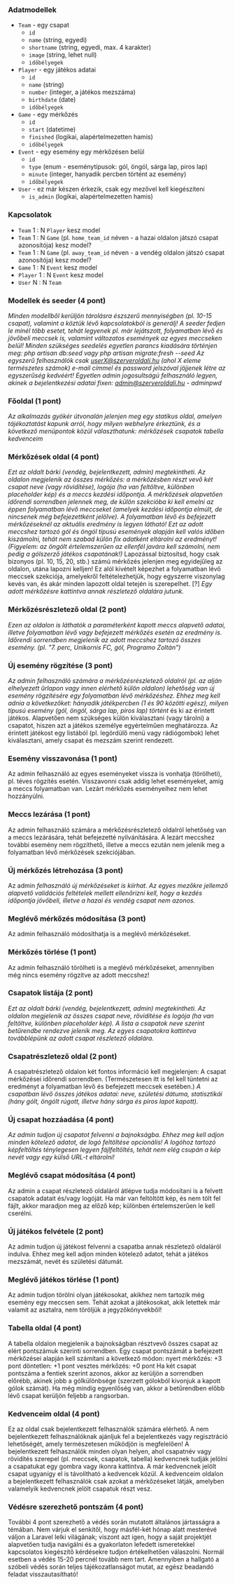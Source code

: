 ### Adatmodellek

-   `Team` - egy csapat
    -   `id`
    -   `name` (string, egyedi)
    -   `shortname` (string, egyedi, max. 4 karakter)
    -   `image` (string, lehet null)
    -   `időbélyegek`
-   `Player` - egy játékos adatai
    -   `id`
    -   `name` (string)
    -   `number` (integer, a játékos mezszáma)
    -   `birthdate` (date)
    -   `időbélyegek`
-   `Game` - egy mérkőzés
    -   `id`
    -   `start` (datetime)
    -   `finished` (logikai, alapértelmezetten hamis)
    -   `időbélyegek`
-   `Event` - egy esemény egy mérkőzésen belül
    -   `id`
    -   `type` (enum - eseménytípusok: gól, öngól, sárga lap, piros lap)
    -   `minute` (integer, hanyadik percben történt az esemény)
    -   `időbélyegek`
-   `User` - ez már készen érkezik, csak egy mezővel kell kiegészíteni
    -   `is_admin` (logikai, alapértelmezetten hamis)

### Kapcsolatok

-   `Team` 1 : N `Player` kesz model
-   `Team` 1 : N `Game` (pl. `home_team_id` néven - a hazai oldalon játszó csapat azonosítója) kesz model?
-   `Team` 1 : N `Game` (pl. `away_team_id` néven - a vendég oldalon játszó csapat azonosítója) kesz model?
-   `Game` 1 : N `Event` kesz model
-   `Player` 1 : N `Event` kesz model
-   `User` N : N `Team`

### Modellek és seeder (4 pont)

_Minden modellből kerüljön tárolásra észszerű mennyiségben (pl. 10-15 csapat), valamint a köztük lévő kapcsolatokból is generálj!_
_A seeder fedjen le minél több esetet, tehát legyenek pl. már lejátszott, folyamatban lévő és jövőbeli meccsek is, valamint változatos események az egyes meccseken belül!_
_Minden szükséges seedelés egyetlen parancs kiadására történjen meg: php artisan db:seed vagy php artisan migrate:fresh --seed_
_Az egyszerű felhasználók csak userX@szerveroldali.hu (ahol X eleme természetes számok) e-mail címmel és password jelszóval jöjjenek létre az egyszerűség kedvéért!_
_Egyetlen admin jogosultságú felhasználó legyen, akinek a bejelentkezési adatai fixen: admin@szerveroldali.hu - adminpwd_

### Főoldal (1 pont)

_Az alkalmazás gyökér útvonalán jelenjen meg egy statikus oldal, amelyen tájékoztatást kapunk arról, hogy milyen webhelyre érkeztünk, és a következő menüpontok közül választhatunk:_
_mérkőzések_
_csapatok_
_tabella_
_kedvenceim_

### Mérkőzések oldal (4 pont)

_Ezt az oldalt bárki (vendég, bejelentkezett, admin) megtekintheti._
_Az oldalon megjelenik az összes mérkőzés: a mérkőzésben részt vevő két csapat neve (vagy rövidítése), logója (ha van feltöltve, különben placeholder kép) és a meccs kezdési időpontja._
_A mérkőzések alapvetően időrendi sorrendben jelennek meg, de külön szekcióba ki kell emelni az éppen folyamatban lévő meccseket (amelyek kezdési időpontja elmúlt, de nincsenek még befejezettként jelölve)._
_A folyamatban lévő és befejezett mérkőzéseknél az aktuális eredmény is legyen látható! Ezt az adott meccshez tartozó gól és öngól típusú események alapján kell valós időben kiszámolni, tehát nem szabad külön fix adatként eltárolni az eredményt! (Figyelem: az öngólt értelemszerűen az ellenfél javára kell számolni, nem pedig a gólszerző játékos csapatának!)_
Lapozással biztosítsd, hogy csak bizonyos (pl. 10, 15, 20, stb.) számú mérkőzés jelenjen meg egyidejűleg az oldalon, utána lapozni kelljen! Ez alól kivételt képezhet a folyamatban lévő meccsek szekciója, amelyekről feltételezhetjük, hogy egyszerre viszonylag kevés van, és akár minden lapozott oldal tetején is szerepelhet. [?]
_Egy adott mérkőzésre kattintva annak részletező oldalára jutunk._

### Mérkőzésrészletező oldal (2 pont)

_Ezen az oldalon is láthatók a paraméterként kapott meccs alapvető adatai, illetve folyamatban lévő vagy befejezett mérkőzés esetén az eredmény is._
_Időrendi sorrendben megjelenik az adott meccshez tartozó összes esemény. (pl. "7. perc, Unikornis FC, gól, Programo Zoltán")_

### Új esemény rögzítése (3 pont)

_Az admin felhasználó számára a mérkőzésrészletező oldalról (pl. az alján elhelyezett űrlapon vagy innen elérhető külön oldalon) lehetőség van új esemény rögzítésére egy folyamatban lévő mérkőzéshez._
_Ehhez meg kell adnia a következőket: hányadik játékpercben (1 és 90 közötti egész), milyen típusú esemény (gól, öngól, sárga lap, piros lap) történt_ és ki az érintett játékos. Alapvetően nem szükséges külön kiválasztani (vagy tárolni) a csapatot, hiszen azt a játékos személye egyértelműen meghatározza.
Az érintett játékost egy listából (pl. legördülő menü vagy rádiógombok) lehet kiválasztani, amely csapat és mezszám szerint rendezett.

### Esemény visszavonása (1 pont)

Az admin felhasználó az egyes eseményeket vissza is vonhatja (törölheti), pl. téves rögzítés esetén.
Visszavonni csak addig lehet eseményeket, amíg a meccs folyamatban van. Lezárt mérkőzés eseményeihez nem lehet hozzányúlni.

### Meccs lezárása (1 pont)

Az admin felhasználó számára a mérkőzésrészletező oldalról lehetőség van a meccs lezárására, tehát befejezetté nyilvánítására.
A lezárt meccshez további esemény nem rögzíthető, illetve a meccs ezután nem jelenik meg a folyamatban lévő mérkőzések szekciójában.

### Új mérkőzés létrehozása (3 pont)

Az admin _felhasználó új mérkőzéseket is kiírhat._
_Az egyes mezőkre jellemző alapvető validációs feltételek mellett ellenőrizni kell, hogy a kezdés időpontja jövőbeli, illetve a hazai és vendég csapat nem azonos._

### Meglévő mérkőzés módosítása (3 pont)

Az admin felhasználó módosíthatja is a meglévő mérkőzéseket.

### Mérkőzés törlése (1 pont)

Az admin felhasználó törölheti is a meglévő mérkőzéseket, amennyiben még nincs esemény rögzítve az adott meccshez!

### Csapatok listája (2 pont)

_Ezt az oldalt bárki (vendég, bejelentkezett, admin) megtekintheti._
_Az oldalon megjelenik az összes csapat neve, rövidítése és logója (ha van feltöltve, különben placeholder kép)._
_A lista a csapatok neve szerint betűrendbe rendezve jelenik meg._
_Az egyes csapatokra kattintva továbblépünk az adott csapat részletező oldalára._

### Csapatrészletező oldal (2 pont)

A csapatrészletező oldalon két fontos információ kell megjelenjen:
A csapat mérkőzései időrendi sorrendben. (Természetesen itt is fel kell tüntetni az eredményt a folyamatban lévő és befejezett meccsek esetében.)
_A csapatban lévő összes játékos adatai: neve, születési dátuma, statisztikái (hány gólt, öngólt rúgott, illetve hány sárga és piros lapot kapott)._

### Új csapat hozzáadása (4 pont)

_Az admin tudjon új csapatot felvenni a bajnokságba. Ehhez meg kell adjon minden kötelező adatot, de logó feltöltése opcionális!_
_A logóhoz tartozó képfeltöltés ténylegesen legyen fájlfeltöltés, tehát nem elég csupán a kép nevét vagy egy külső URL-t eltárolni!_

### Meglévő csapat módosítása (4 pont)

Az admin a csapat részletező oldaláról átlépve tudja módosítani is a felvett csapatok adatait és/vagy logóját.
Ha már van feltöltött kép, és nem tölt fel fájlt, akkor maradjon meg az előző kép; különben értelemszerűen le kell cserélni.

### Új játékos felvétele (2 pont)

Az admin tudjon új játékost felvenni a csapatba annak részletező oldaláról indulva. Ehhez meg kell adjon minden kötelező adatot, tehát a játékos mezszámát, nevét és születési dátumát.

### Meglévő játékos törlése (1 pont)

Az admin tudjon törölni olyan játékosokat, akikhez nem tartozik még esemény egy meccsen sem. Tehát azokat a játékosokat, akik letettek már valamit az asztalra, nem töröljük a jegyzőkönyvekből!

### Tabella oldal (4 pont)

A tabella oldalon megjelenik a bajnokságban résztvevő összes csapat az elért pontszámuk szerinti sorrendben.
Egy csapat pontszámát a befejezett mérkőzései alapján kell számítani a következő módon:
nyert mérkőzés: +3 pont
döntetlen: +1 pont
vesztes mérkőzés: +0 pont
Ha két csapat pontszáma a fentiek szerint azonos, akkor az kerüljön a sorrendben előrébb, akinek jobb a gólkülönbsége (szerzett gólokból kivonjuk a kapott gólok számát). Ha még mindig egyenlőség van, akkor a betűrendben előbb lévő csapat kerüljön feljebb a rangsorban.

### Kedvenceim oldal (4 pont)

Ez az oldal csak bejelentkezett felhasználók számára elérhető.
A nem bejelentkezett felhasználóknak ajánljuk fel a bejelentkezés vagy regisztráció lehetőségét, amely természetesen működjön is megfelelően!
A bejelentkezett felhasználók minden olyan helyen, ahol csapatnév vagy rövidítés szerepel (pl. meccsek, csapatok, tabella) kedvencnek tudják jelölni a csapatukat egy gombra vagy ikonra kattintva.
A már kedvencnek jelölt csapat ugyanígy el is távolítható a kedvencek közül.
A kedvenceim oldalon a bejelentkezett felhasználók csak azokat a mérkőzéseket látják, amelyben valamelyik kedvencnek jelölt csapatuk részt vesz.

### Védésre szerezhető pontszám (4 pont)

További 4 pont szerezhető a védés során mutatott általános jártasságra a témában.
Nem várjuk el senkitől, hogy másfél-két hónap alatt mesterévé váljon a Laravel lelki világának; viszont azt igen, hogy a saját projektjét alapvetően tudja navigálni és a gyakorlaton lefedett ismeretekkel kapcsolatos kiegészítő kérdésekre tudjon értékelhetően válaszolni. Normál esetben a védés 15-20 percnél tovább nem tart.
Amennyiben a hallgató a szóbeli védés során teljes tájékozatlanságot mutat, az egész beadandó feladat visszautasítható!
